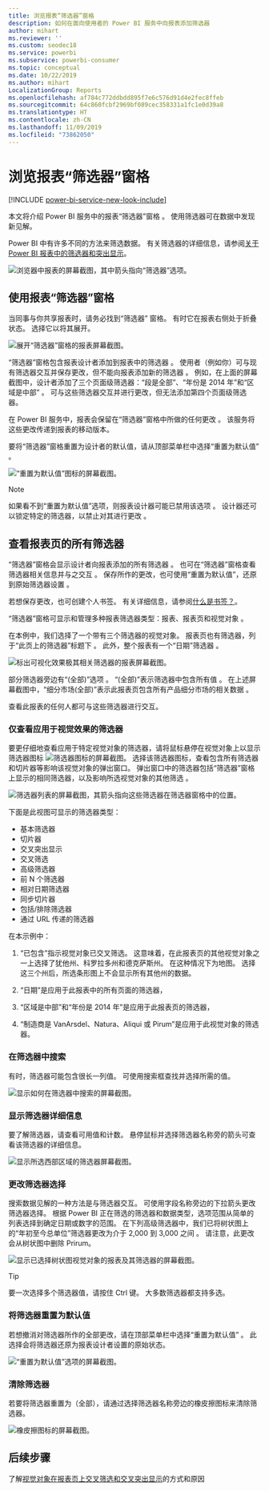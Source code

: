 ```yaml
---
title: 浏览报表“筛选器”窗格
description: 如何在面向使用者的 Power BI 服务中向报表添加筛选器
author: mihart
ms.reviewer: ''
ms.custom: seodec18
ms.service: powerbi
ms.subservice: powerbi-consumer
ms.topic: conceptual
ms.date: 10/22/2019
ms.author: mihart
LocalizationGroup: Reports
ms.openlocfilehash: af784c772ddbdd895f7e6c576d91d4e2fec8ffeb
ms.sourcegitcommit: 64c860fcbf2969bf089cec358331a1fc1e0d39a8
ms.translationtype: HT
ms.contentlocale: zh-CN
ms.lasthandoff: 11/09/2019
ms.locfileid: "73862050"
---
```

# <a name="take-a-tour-of-the-report-filters-pane"></a>浏览报表“筛选器”窗格

[!INCLUDE [power-bi-service-new-look-include](../includes/power-bi-service-new-look-include.md)]

本文将介绍 Power BI 服务中的报表“筛选器”窗格  。 使用筛选器可在数据中发现新见解。

Power BI 中有许多不同的方法来筛选数据。 有关筛选器的详细信息，请参阅[关于 Power BI 报表中的筛选器和突出显示](../power-bi-reports-filters-and-highlighting.md)。

![浏览器中报表的屏幕截图，其中箭头指向“筛选器”选项。](media/end-user-report-filter/power-bi-report.png)

## <a name="working-with-the-report-filters-pane"></a>使用报表“筛选器”窗格

当同事与你共享报表时，请务必找到“筛选器”  窗格。 有时它在报表右侧处于折叠状态。 选择它以将其展开。

![展开“筛选器”窗格的报表屏幕截图。](media/end-user-report-filter/power-bi-expand-filter-pane.png)

“筛选器”窗格包含报表设计者添加到报表中的筛选器   。 使用者（例如你）可与现有筛选器交互并保存更改，但不能向报表添加新的筛选器  。 例如，在上面的屏幕截图中，设计者添加了三个页面级筛选器：“段是全部”、“年份是 2014 年”和“区域是中部”    。 可与这些筛选器交互并进行更改，但无法添加第四个页面级筛选器。

在 Power BI 服务中，报表会保留在“筛选器”窗格中所做的任何更改  。 该服务将这些更改传递到报表的移动版本。 

要将“筛选器”窗格重置为设计者的默认值，请从顶部菜单栏中选择“重置为默认值”   。

![“重置为默认值”图标的屏幕截图。](media/end-user-report-filter/power-bi-reset-icon.png) 

> [!NOTE]
> 如果看不到“重置为默认值”选项，则报表设计器可能已禁用该选项   。 设计器还可以锁定特定的筛选器，以禁止对其进行更改  。

## <a name="view-all-the-filters-for-a-report-page"></a>查看报表页的所有筛选器

“筛选器”窗格会显示设计者向报表添加的所有筛选器  。 也可在“筛选器”窗格查看筛选器相关信息并与之交互  。 保存所作的更改，也可使用“重置为默认值”，还原到原始筛选器设置  。

若想保存更改，也可创建个人书签。 有关详细信息，请参阅[什么是书签？](end-user-bookmarks.md)。

“筛选器”窗格可显示和管理多种报表筛选器类型：报表、报表页和视觉对象  。

在本例中，我们选择了一个带有三个筛选器的视觉对象。 报表页也有筛选器，列于“此页上的筛选器”标题下  。 此外，整个报表有一个“日期”筛选器  。

![标出可视化效果极其相关筛选器的报表屏幕截图。](media/end-user-report-filter/power-bi-filters-pane.png)

部分筛选器旁边有“(全部)”选项  。 “(全部)”表示筛选器中包含所有值  。 在上述屏幕截图中，“细分市场(全部)”表示此报表页包含所有产品细分市场的相关数据  。 

查看此报表的任何人都可与这些筛选器进行交互。

### <a name="view-only-those-filters-applied-to-a-visual"></a>仅查看应用于视觉效果的筛选器

要更仔细地查看应用于特定视觉对象的筛选器，请将鼠标悬停在视觉对象上以显示筛选器图标 ![筛选器图标的屏幕截图](media/end-user-report-filter/power-bi-filter-icon.png)。 选择该筛选器图标，查看包含所有筛选器和切片器等影响该视觉对象的弹出窗口。 弹出窗口中的筛选器包括“筛选器”窗格上显示的相同筛选器，以及影响所选视觉对象的其他筛选  。

![筛选器列表的屏幕截图，其箭头指向这些筛选器在筛选器窗格中的位置。](media/end-user-report-filter/power-bi-hover-filters.png)

下面是此视图可显示的筛选器类型：

- 基本筛选器
- 切片器
- 交叉突出显示
- 交叉筛选
- 高级筛选器
- 前 N 个筛选器
- 相对日期筛选器
- 同步切片器
- 包括/排除筛选器
- 通过 URL 传递的筛选器

在本示例中：
1.  “已包含”指示视觉对象已交叉筛选。 这意味着，在此报表页的其他视觉对象之一上选择了犹他州、科罗拉多州和德克萨斯州。 在这种情况下为地图。 选择这三个州后，所选条形图上不会显示所有其他州的数据。  

1.  “日期”是应用于此报表中的所有页面的筛选器，

1.   “区域是中部”和“年份是 2014 年”是应用于此报表页的筛选器，

4.  “制造商是 VanArsdel、Natura、Aliqui 或 Pirum”是应用于此视觉对象的筛选器。


### <a name="search-in-a-filter"></a>在筛选器中搜索

有时，筛选器可能包含很长一列值。 可使用搜索框查找并选择所需的值。

![显示如何在筛选器中搜索的屏幕截图。](media/end-user-report-filter/power-bi-search.png)

### <a name="display-filter-details"></a>显示筛选器详细信息

要了解筛选器，请查看可用值和计数。  悬停鼠标并选择筛选器名称旁的箭头可查看该筛选器的详细信息。
  
![显示所选西部区域的筛选器屏幕截图。](media/end-user-report-filter/power-bi-filter-expand.png)

### <a name="change-filter-selections"></a>更改筛选器选择

搜索数据见解的一种方法是与筛选器交互。 可使用字段名称旁边的下拉箭头更改筛选器选择。  根据 Power BI 正在筛选的筛选器和数据类型，选项范围从简单的列表选择到确定日期或数字的范围。 在下列高级筛选器中，我们已将树状图上的“年初至今总单位”筛选器更改为介于 2,000 到 3,000 之间  。 请注意，此更改会从树状图中删除 Prirum。
  
![显示已选择树状图视觉对象的报表及其筛选器的屏幕截图。](media/end-user-report-filter/power-bi-treemap-filters.png)

> [!TIP]
> 要一次选择多个筛选器值，请按住 Ctrl 键。 大多数筛选器都支持多选。

### <a name="reset-filter-to-default"></a>将筛选器重置为默认值

若想撤消对筛选器所作的全部更改，请在顶部菜单栏中选择“重置为默认值”  。  此选择会将筛选器还原为报表设计者设置的原始状态。

![“重置为默认值”选项的屏幕截图。](media/end-user-report-filter/power-bi-reset-icon.png)

### <a name="clear-a-filter"></a>清除筛选器

若要将筛选器重置为（全部），请通过选择筛选器名称旁边的橡皮擦图标来清除筛选器。

![橡皮擦图标的屏幕截图。](media/end-user-report-filter/power-bi-eraser.png)
  
<!--  too much detail for consumers

## Types of filters: text field filters
### List mode
Ticking a checkbox either selects or deselects the value. The **All** checkbox can be used to toggle the state of all checkboxes on or off. The checkboxes represent all the available values for that field.  As you adjust the filter, the restatement updates to reflect your choices. 

![list mode filter](media/end-user-report-filter/power-bi-restatement-new.png)

Note how the restatement now says "is Mar, Apr or May".

### Advanced mode
Select **Advanced Filtering** to switch to advanced mode. Use the dropdown controls and text boxes to identify which fields to include. By choosing between **And** and **Or**, you can build complex filter expressions. Select the **Apply Filter** button when you've set the values you want.  

![advanced mode](media/end-user-report-filter/power-bi-advanced.png)

## Types of filters: numeric field filters
### List mode
If the values are finite, selecting the field name displays a list.  See **Text field filters** &gt; **List mode** above for help using checkboxes.   

### Advanced mode
If the values are infinite or represent a range, selecting the field name opens the advanced filter mode. Use the dropdown and text boxes to specify a range of values that you want to see. 

![advanced filter](media/end-user-report-filter/power-bi-dropdown-and-text.png)

By choosing between **And** and **Or**, you can build complex filter expressions. Select the **Apply Filter** button when you've set the values you want.

## Types of filters: date and time
### List mode
If the values are finite, selecting the field name displays a list.  See **Text field filters** &gt; **List mode** above for help using checkboxes.   

### Advanced mode
If the field values represent date or time, you can specify a start/end time when using Date/Time filters.  

![datetime filter](media/end-user-report-filter/pbi_date-time-filters.png)

-->

## <a name="next-steps"></a>后续步骤

了解[视觉对象在报表页上交叉筛选和交叉突出显示](end-user-interactions.md)的方式和原因